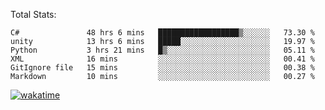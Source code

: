Total Stats:
<!--START_SECTION:waka-->

```text
C#               48 hrs 6 mins   ██████████████████▒░░░░░░   73.30 %
unity            13 hrs 6 mins   █████░░░░░░░░░░░░░░░░░░░░   19.97 %
Python           3 hrs 21 mins   █▒░░░░░░░░░░░░░░░░░░░░░░░   05.11 %
XML              16 mins         ░░░░░░░░░░░░░░░░░░░░░░░░░   00.41 %
GitIgnore file   15 mins         ░░░░░░░░░░░░░░░░░░░░░░░░░   00.38 %
Markdown         10 mins         ░░░░░░░░░░░░░░░░░░░░░░░░░   00.27 %
```

<!--END_SECTION:waka-->

[![wakatime](https://wakatime.com/badge/user/d6a1e036-2153-43d6-9604-0dce67457b7f.svg)](https://wakatime.com/@d6a1e036-2153-43d6-9604-0dce67457b7f)
